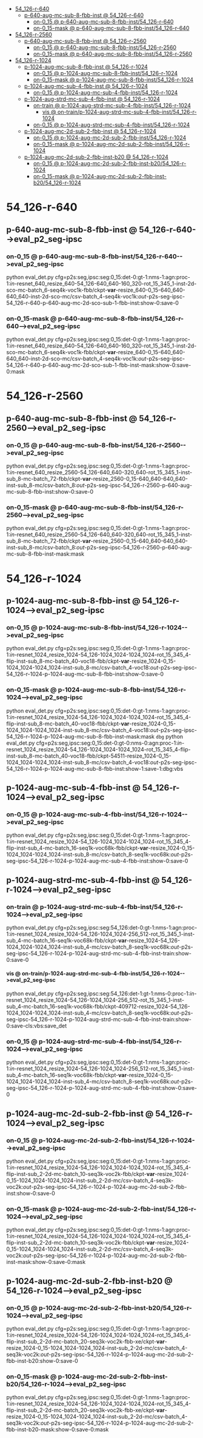 <!-- MarkdownTOC -->

- [54_126-r-640](#54_126_r_64_0_)
    - [p-640-aug-mc-sub-8-fbb-inst       @ 54_126-r-640](#p_640_aug_mc_sub_8_fbb_inst___54_126_r_640_)
        - [on-0_15       @ p-640-aug-mc-sub-8-fbb-inst/54_126-r-640](#on_0_15___p_640_aug_mc_sub_8_fbb_inst_54_126_r_640_)
        - [on-0_15-mask       @ p-640-aug-mc-sub-8-fbb-inst/54_126-r-640](#on_0_15_mask___p_640_aug_mc_sub_8_fbb_inst_54_126_r_640_)
- [54_126-r-2560](#54_126_r_2560_)
    - [p-640-aug-mc-sub-8-fbb-inst       @ 54_126-r-2560](#p_640_aug_mc_sub_8_fbb_inst___54_126_r_256_0_)
        - [on-0_15       @ p-640-aug-mc-sub-8-fbb-inst/54_126-r-2560](#on_0_15___p_640_aug_mc_sub_8_fbb_inst_54_126_r_256_0_)
        - [on-0_15-mask       @ p-640-aug-mc-sub-8-fbb-inst/54_126-r-2560](#on_0_15_mask___p_640_aug_mc_sub_8_fbb_inst_54_126_r_256_0_)
- [54_126-r-1024](#54_126_r_1024_)
    - [p-1024-aug-mc-sub-8-fbb-inst       @ 54_126-r-1024](#p_1024_aug_mc_sub_8_fbb_inst___54_126_r_102_4_)
        - [on-0_15       @ p-1024-aug-mc-sub-8-fbb-inst/54_126-r-1024](#on_0_15___p_1024_aug_mc_sub_8_fbb_inst_54_126_r_1024_)
        - [on-0_15-mask       @ p-1024-aug-mc-sub-8-fbb-inst/54_126-r-1024](#on_0_15_mask___p_1024_aug_mc_sub_8_fbb_inst_54_126_r_1024_)
    - [p-1024-aug-mc-sub-4-fbb-inst       @ 54_126-r-1024](#p_1024_aug_mc_sub_4_fbb_inst___54_126_r_102_4_)
        - [on-0_15       @ p-1024-aug-mc-sub-4-fbb-inst/54_126-r-1024](#on_0_15___p_1024_aug_mc_sub_4_fbb_inst_54_126_r_1024_)
    - [p-1024-aug-strd-mc-sub-4-fbb-inst       @ 54_126-r-1024](#p_1024_aug_strd_mc_sub_4_fbb_inst___54_126_r_102_4_)
        - [on-train       @ p-1024-aug-strd-mc-sub-4-fbb-inst/54_126-r-1024](#on_train___p_1024_aug_strd_mc_sub_4_fbb_inst_54_126_r_102_4_)
            - [vis       @ on-train/p-1024-aug-strd-mc-sub-4-fbb-inst/54_126-r-1024](#vis___on_train_p_1024_aug_strd_mc_sub_4_fbb_inst_54_126_r_1024_)
        - [on-0_15       @ p-1024-aug-strd-mc-sub-4-fbb-inst/54_126-r-1024](#on_0_15___p_1024_aug_strd_mc_sub_4_fbb_inst_54_126_r_102_4_)
    - [p-1024-aug-mc-2d-sub-2-fbb-inst       @ 54_126-r-1024](#p_1024_aug_mc_2d_sub_2_fbb_inst___54_126_r_102_4_)
        - [on-0_15       @ p-1024-aug-mc-2d-sub-2-fbb-inst/54_126-r-1024](#on_0_15___p_1024_aug_mc_2d_sub_2_fbb_inst_54_126_r_102_4_)
        - [on-0_15-mask       @ p-1024-aug-mc-2d-sub-2-fbb-inst/54_126-r-1024](#on_0_15_mask___p_1024_aug_mc_2d_sub_2_fbb_inst_54_126_r_102_4_)
    - [p-1024-aug-mc-2d-sub-2-fbb-inst-b20       @ 54_126-r-1024](#p_1024_aug_mc_2d_sub_2_fbb_inst_b20___54_126_r_102_4_)
        - [on-0_15       @ p-1024-aug-mc-2d-sub-2-fbb-inst-b20/54_126-r-1024](#on_0_15___p_1024_aug_mc_2d_sub_2_fbb_inst_b20_54_126_r_102_4_)
        - [on-0_15-mask       @ p-1024-aug-mc-2d-sub-2-fbb-inst-b20/54_126-r-1024](#on_0_15_mask___p_1024_aug_mc_2d_sub_2_fbb_inst_b20_54_126_r_102_4_)

<!-- /MarkdownTOC -->

<a id="54_126_r_64_0_"></a>
# 54_126-r-640 
<a id="p_640_aug_mc_sub_8_fbb_inst___54_126_r_640_"></a>
## p-640-aug-mc-sub-8-fbb-inst       @ 54_126-r-640-->eval_p2_seg-ipsc
<a id="on_0_15___p_640_aug_mc_sub_8_fbb_inst_54_126_r_640_"></a>
### on-0_15       @ p-640-aug-mc-sub-8-fbb-inst/54_126-r-640-->eval_p2_seg-ipsc
python eval_det.py cfg=p2s:seg,ipsc:seg:0_15:det-0:gt-1:nms-1:agn:proc-1:_in_-resnet_640_resize_640-54_126-640_640-160_320-rot_15_345_1-inst-2d-sco-mc-batch_6-seq4k-voc1k-fbb/ckpt-__var__-resize_640-0_15-640_640-640_640-inst-2d-sco-mc/csv-batch_4-seq4k-voc1k:_out_-p2s-seg-ipsc-54_126-r-640-p-640-aug-mc-2d-sco-sub-1-fbb-inst:show-0:save-0
<a id="on_0_15_mask___p_640_aug_mc_sub_8_fbb_inst_54_126_r_640_"></a>
### on-0_15-mask       @ p-640-aug-mc-sub-8-fbb-inst/54_126-r-640-->eval_p2_seg-ipsc
python eval_det.py cfg=p2s:seg,ipsc:seg:0_15:det-0:gt-1:nms-1:agn:proc-1:_in_-resnet_640_resize_640-54_126-640_640-160_320-rot_15_345_1-inst-2d-sco-mc-batch_6-seq4k-voc1k-fbb/ckpt-__var__-resize_640-0_15-640_640-640_640-inst-2d-sco-mc/csv-batch_4-seq4k-voc1k:_out_-p2s-seg-ipsc-54_126-r-640-p-640-aug-mc-2d-sco-sub-1-fbb-inst-mask:show-0:save-0:mask


<a id="54_126_r_2560_"></a>
# 54_126-r-2560 
<a id="p_640_aug_mc_sub_8_fbb_inst___54_126_r_256_0_"></a>
## p-640-aug-mc-sub-8-fbb-inst       @ 54_126-r-2560-->eval_p2_seg-ipsc
<a id="on_0_15___p_640_aug_mc_sub_8_fbb_inst_54_126_r_256_0_"></a>
### on-0_15       @ p-640-aug-mc-sub-8-fbb-inst/54_126-r-2560-->eval_p2_seg-ipsc
python eval_det.py cfg=p2s:seg,ipsc:seg:0_15:det-0:gt-1:nms-1:agn:proc-1:_in_-resnet_640_resize_2560-54_126-640_640-320_640-rot_15_345_1-inst-sub_8-mc-batch_72-fbb/ckpt-__var__-resize_2560-0_15-640_640-640_640-inst-sub_8-mc/csv-batch_8:_out_-p2s-seg-ipsc-54_126-r-2560-p-640-aug-mc-sub-8-fbb-inst:show-0:save-0
<a id="on_0_15_mask___p_640_aug_mc_sub_8_fbb_inst_54_126_r_256_0_"></a>
### on-0_15-mask       @ p-640-aug-mc-sub-8-fbb-inst/54_126-r-2560-->eval_p2_seg-ipsc
python eval_det.py cfg=p2s:seg,ipsc:seg:0_15:det-0:gt-1:nms-1:agn:proc-1:_in_-resnet_640_resize_2560-54_126-640_640-320_640-rot_15_345_1-inst-sub_8-mc-batch_72-fbb/ckpt-__var__-resize_2560-0_15-640_640-640_640-inst-sub_8-mc/csv-batch_8:_out_-p2s-seg-ipsc-54_126-r-2560-p-640-aug-mc-sub-8-fbb-inst-mask:mask


<a id="54_126_r_1024_"></a>
# 54_126-r-1024 
<a id="p_1024_aug_mc_sub_8_fbb_inst___54_126_r_102_4_"></a>
## p-1024-aug-mc-sub-8-fbb-inst       @ 54_126-r-1024-->eval_p2_seg-ipsc
<a id="on_0_15___p_1024_aug_mc_sub_8_fbb_inst_54_126_r_1024_"></a>
### on-0_15       @ p-1024-aug-mc-sub-8-fbb-inst/54_126-r-1024-->eval_p2_seg-ipsc
python eval_det.py cfg=p2s:seg,ipsc:seg:0_15:det-0:gt-1:nms-1:agn:proc-1:_in_-resnet_1024_resize_1024-54_126-1024_1024-1024_1024-rot_15_345_4-flip-inst-sub_8-mc-batch_40-voc18-fbb/ckpt-__var__-resize_1024-0_15-1024_1024-1024_1024-inst-sub_8-mc/csv-batch_4-voc18:_out_-p2s-seg-ipsc-54_126-r-1024-p-1024-aug-mc-sub-8-fbb-inst:show-0:save-0
<a id="on_0_15_mask___p_1024_aug_mc_sub_8_fbb_inst_54_126_r_1024_"></a>
### on-0_15-mask       @ p-1024-aug-mc-sub-8-fbb-inst/54_126-r-1024-->eval_p2_seg-ipsc
python eval_det.py cfg=p2s:seg,ipsc:seg:0_15:det-0:gt-1:nms-1:agn:proc-1:_in_-resnet_1024_resize_1024-54_126-1024_1024-1024_1024-rot_15_345_4-flip-inst-sub_8-mc-batch_40-voc18-fbb/ckpt-__var__-resize_1024-0_15-1024_1024-1024_1024-inst-sub_8-mc/csv-batch_4-voc18:_out_-p2s-seg-ipsc-54_126-r-1024-p-1024-aug-mc-sub-8-fbb-inst-mask:mask
`dbg`
python eval_det.py cfg=p2s:seg,ipsc:seg:0_15:det-0:gt-0:nms-0:agn:proc-1:_in_-resnet_1024_resize_1024-54_126-1024_1024-1024_1024-rot_15_345_4-flip-inst-sub_8-mc-batch_40-voc18-fbb/ckpt-54511-resize_1024-0_15-1024_1024-1024_1024-inst-sub_8-mc/csv-batch_4-voc18:_out_-p2s-seg-ipsc-54_126-r-1024-p-1024-aug-mc-sub-8-fbb-inst:show-1:save-1:dbg:vbs

<a id="p_1024_aug_mc_sub_4_fbb_inst___54_126_r_102_4_"></a>
## p-1024-aug-mc-sub-4-fbb-inst       @ 54_126-r-1024-->eval_p2_seg-ipsc
<a id="on_0_15___p_1024_aug_mc_sub_4_fbb_inst_54_126_r_1024_"></a>
### on-0_15       @ p-1024-aug-mc-sub-4-fbb-inst/54_126-r-1024-->eval_p2_seg-ipsc
python eval_det.py cfg=p2s:seg,ipsc:seg:0_15:det-0:gt-1:nms-1:agn:proc-1:_in_-resnet_1024_resize_1024-54_126-1024_1024-1024_1024-rot_15_345_4-flip-inst-sub_4-mc-batch_16-seq1k-voc68k-fbb/ckpt-__var__-resize_1024-0_15-1024_1024-1024_1024-inst-sub_8-mc/csv-batch_8-seq1k-voc68k:_out_-p2s-seg-ipsc-54_126-r-1024-p-1024-aug-mc-sub-4-fbb-inst:show-0:save-0

<a id="p_1024_aug_strd_mc_sub_4_fbb_inst___54_126_r_102_4_"></a>
## p-1024-aug-strd-mc-sub-4-fbb-inst       @ 54_126-r-1024-->eval_p2_seg-ipsc
<a id="on_train___p_1024_aug_strd_mc_sub_4_fbb_inst_54_126_r_102_4_"></a>
### on-train       @ p-1024-aug-strd-mc-sub-4-fbb-inst/54_126-r-1024-->eval_p2_seg-ipsc
python eval_det.py cfg=p2s:seg,ipsc:seg:54_126:det-0:gt-1:nms-1:agn:proc-1:_in_-resnet_1024_resize_1024-54_126-1024_1024-256_512-rot_15_345_1-inst-sub_4-mc-batch_16-seq1k-voc68k-fbb/ckpt-__var__-resize_1024-54_126-1024_1024-1024_1024-inst-sub_4-mc/csv-batch_8-seq1k-voc68k:_out_-p2s-seg-ipsc-54_126-r-1024-p-1024-aug-strd-mc-sub-4-fbb-inst-train:show-0:save-0

<a id="vis___on_train_p_1024_aug_strd_mc_sub_4_fbb_inst_54_126_r_1024_"></a>
#### vis       @ on-train/p-1024-aug-strd-mc-sub-4-fbb-inst/54_126-r-1024-->eval_p2_seg-ipsc
python eval_det.py cfg=p2s:seg,ipsc:seg:54_126:det-1:gt-1:nms-0:proc-1:_in_-resnet_1024_resize_1024-54_126-1024_1024-256_512-rot_15_345_1-inst-sub_4-mc-batch_16-seq1k-voc68k-fbb/ckpt-409712-resize_1024-54_126-1024_1024-1024_1024-inst-sub_4-mc/csv-batch_8-seq1k-voc68k:_out_-p2s-seg-ipsc-54_126-r-1024-p-1024-aug-strd-mc-sub-4-fbb-inst-train:show-0:save-cls:vbs:save_det

<a id="on_0_15___p_1024_aug_strd_mc_sub_4_fbb_inst_54_126_r_102_4_"></a>
### on-0_15       @ p-1024-aug-strd-mc-sub-4-fbb-inst/54_126-r-1024-->eval_p2_seg-ipsc
python eval_det.py cfg=p2s:seg,ipsc:seg:0_15:det-0:gt-1:nms-1:agn:proc-1:_in_-resnet_1024_resize_1024-54_126-1024_1024-256_512-rot_15_345_1-inst-sub_4-mc-batch_16-seq1k-voc68k-fbb/ckpt-__var__-resize_1024-0_15-1024_1024-1024_1024-inst-sub_4-mc/csv-batch_8-seq1k-voc68k:_out_-p2s-seg-ipsc-54_126-r-1024-p-1024-aug-strd-mc-sub-4-fbb-inst:show-0:save-0

<a id="p_1024_aug_mc_2d_sub_2_fbb_inst___54_126_r_102_4_"></a>
## p-1024-aug-mc-2d-sub-2-fbb-inst       @ 54_126-r-1024-->eval_p2_seg-ipsc
<a id="on_0_15___p_1024_aug_mc_2d_sub_2_fbb_inst_54_126_r_102_4_"></a>
### on-0_15       @ p-1024-aug-mc-2d-sub-2-fbb-inst/54_126-r-1024-->eval_p2_seg-ipsc
python eval_det.py cfg=p2s:seg,ipsc:seg:0_15:det-0:gt-1:nms-1:agn:proc-1:_in_-resnet_1024_resize_1024-54_126-1024_1024-1024_1024-rot_15_345_4-flip-inst-sub_2-2d-mc-batch_10-seq3k-voc2k-fbb/ckpt-__var__-resize_1024-0_15-1024_1024-1024_1024-inst-sub_2-2d-mc/csv-batch_4-seq3k-voc2k:_out_-p2s-seg-ipsc-54_126-r-1024-p-1024-aug-mc-2d-sub-2-fbb-inst:show-0:save-0
<a id="on_0_15_mask___p_1024_aug_mc_2d_sub_2_fbb_inst_54_126_r_102_4_"></a>
### on-0_15-mask       @ p-1024-aug-mc-2d-sub-2-fbb-inst/54_126-r-1024-->eval_p2_seg-ipsc
python eval_det.py cfg=p2s:seg,ipsc:seg:0_15:det-0:gt-1:nms-1:agn:proc-1:_in_-resnet_1024_resize_1024-54_126-1024_1024-1024_1024-rot_15_345_4-flip-inst-sub_2-2d-mc-batch_10-seq3k-voc2k-fbb/ckpt-__var__-resize_1024-0_15-1024_1024-1024_1024-inst-sub_2-2d-mc/csv-batch_4-seq3k-voc2k:_out_-p2s-seg-ipsc-54_126-r-1024-p-1024-aug-mc-2d-sub-2-fbb-inst-mask:show-0:save-0:mask

<a id="p_1024_aug_mc_2d_sub_2_fbb_inst_b20___54_126_r_102_4_"></a>
## p-1024-aug-mc-2d-sub-2-fbb-inst-b20       @ 54_126-r-1024-->eval_p2_seg-ipsc
<a id="on_0_15___p_1024_aug_mc_2d_sub_2_fbb_inst_b20_54_126_r_102_4_"></a>
### on-0_15       @ p-1024-aug-mc-2d-sub-2-fbb-inst-b20/54_126-r-1024-->eval_p2_seg-ipsc
python eval_det.py cfg=p2s:seg,ipsc:seg:0_15:det-0:gt-1:nms-1:agn:proc-1:_in_-resnet_1024_resize_1024-54_126-1024_1024-1024_1024-rot_15_345_4-flip-inst-sub_2-2d-mc-batch_20-seq3k-voc2k-fbb-xe/ckpt-__var__-resize_1024-0_15-1024_1024-1024_1024-inst-sub_2-2d-mc/csv-batch_4-seq3k-voc2k:_out_-p2s-seg-ipsc-54_126-r-1024-p-1024-aug-mc-2d-sub-2-fbb-inst-b20:show-0:save-0
<a id="on_0_15_mask___p_1024_aug_mc_2d_sub_2_fbb_inst_b20_54_126_r_102_4_"></a>
### on-0_15-mask       @ p-1024-aug-mc-2d-sub-2-fbb-inst-b20/54_126-r-1024-->eval_p2_seg-ipsc
python eval_det.py cfg=p2s:seg,ipsc:seg:0_15:det-0:gt-1:nms-1:agn:proc-1:_in_-resnet_1024_resize_1024-54_126-1024_1024-1024_1024-rot_15_345_4-flip-inst-sub_2-2d-mc-batch_20-seq3k-voc2k-fbb-xe/ckpt-__var__-resize_1024-0_15-1024_1024-1024_1024-inst-sub_2-2d-mc/csv-batch_4-seq3k-voc2k:_out_-p2s-seg-ipsc-54_126-r-1024-p-1024-aug-mc-2d-sub-2-fbb-inst-b20-mask:show-0:save-0:mask

